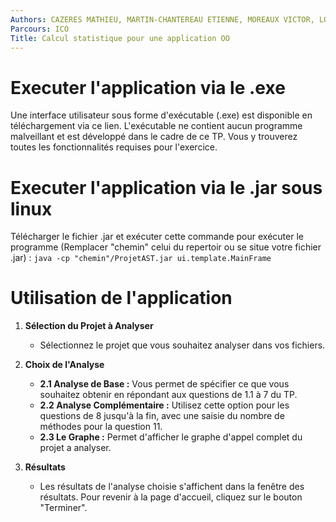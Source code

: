 ```yaml
---
Authors: CAZERES MATHIEU, MARTIN-CHANTEREAU ETIENNE, MOREAUX VICTOR, LOUM MANIANG
Parcours: ICO
Title: Calcul statistique pour une application OO
---
```


# Executer l'application via le .exe

Une interface utilisateur sous forme d'exécutable (.exe) est disponible en téléchargement via ce lien. L'exécutable ne contient aucun programme malveillant et est développé dans le cadre de ce TP. Vous y trouverez toutes les fonctionnalités requises pour l'exercice.

# Executer l'application via le .jar sous linux

Télécharger le fichier .jar et exécuter cette commande pour exécuter le programme (Remplacer  "chemin"  celui du repertoir ou se situe votre fichier .jar) : 
```java -cp "chemin"/ProjetAST.jar ui.template.MainFrame```

# Utilisation de l'application 

1. **Sélection du Projet à Analyser**

   - Sélectionnez le projet que vous souhaitez analyser dans vos fichiers.

2. **Choix de l'Analyse**

   - **2.1 Analyse de Base :** Vous permet de spécifier ce que vous souhaitez obtenir en répondant aux questions de 1.1 à 7 du TP.
   - **2.2 Analyse Complémentaire :** Utilisez cette option pour les questions de 8 jusqu'à la fin, avec une saisie du nombre de méthodes pour la question 11.
   - **2.3 Le Graphe :** Permet d'afficher le graphe d'appel complet du projet a analyser.

3. **Résultats**

   - Les résultats de l'analyse choisie s'affichent dans la fenêtre des résultats. Pour revenir à la page d'accueil, cliquez sur le bouton "Terminer".



